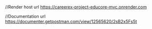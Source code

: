 
//Render host url
https://careerex-project-educore-mvc.onrender.com


//Documentation url
https://documenter.getpostman.com/view/12565620/2sB2x5Fs5t

